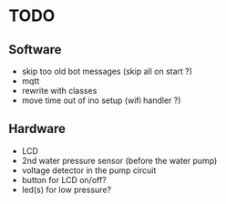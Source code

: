 # TODO

## Software
* skip too old bot messages (skip all on start ?)
* mqtt
* rewrite with classes
* move time out of ino setup (wifi handler ?)

## Hardware
* LCD
* 2nd water pressure sensor (before the water pump)
* voltage detector in the pump circuit
* button for LCD on/off?
* led(s) for low pressure?
